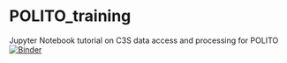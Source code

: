 # POLITO_training
Jupyter Notebook tutorial on C3S data access and processing for POLITO
[![Binder](https://mybinder.org/badge_logo.svg)](https://hub.gke2.mybinder.org/user/stewartchrisecm-polito_training-8j0rle5c/notebooks/POLITO_training.ipynb)
